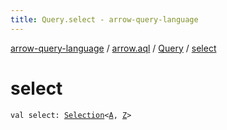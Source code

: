 ```yaml
---
title: Query.select - arrow-query-language
---
```


[arrow-query-language](../../index.html) / [arrow.aql](../index.html) / [Query](index.html) / [select](./select.html)

# select

`val select: `[`Selection`](../-selection.html)`<`[`A`](index.html#A)`, `[`Z`](index.html#Z)`>`